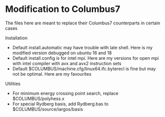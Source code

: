 # Modification to Columbus7
The files here are meant to replace their Columbus7 counterparts in certain cases

Installation
* Default install.automatic may have trouble with late shell. Here is my modified version debugged on ubuntu 16 and 18
* Default install.config is for intel mpi. Here are my versions for open mpi with intel compiler with avx and avx2 instruction sets
* Default $COLUMBUS/machine.cfg/linux64.ifc.byterecl is fine but may not be optimal. Here are my favourites

Utilities
* For minimum energy crossing point search, replace $COLUMBUS/polyhess.x
* For special Rydberg basis, add Rydberg.bas to $COLUMBUS/source/iargos/basis
